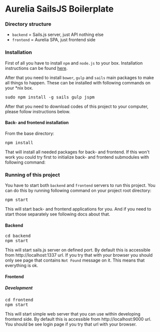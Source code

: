 # Aurelia SailsJS Boilerplate

### Directory structure
* ```backend``` = Sails.js server, just API nothing else
* ```frontend``` = Aurelia SPA, just frontend side

### Installation
First of all you have to install <code>npm</code> and <code>node.js</code> to your box. Installation instructions can
be found [here](http://sailsjs.org/#/getStarted?q=what-os-do-i-need).

After that you need to install <code>bower</code>, <code>gulp</code> and <code>sails</code> main packages to make all
things to happen. These can be installed with following commands on your *nix box.
<pre>
sudo npm install -g sails gulp jspm
</pre>

After that you need to download codes of this project to your computer, please follow instructions below.

#### Back- and frontend installation
From the base directory:
<pre>
npm install
</pre>

That will install all needed packages for back- and frontend. If this won't work you could try first to initialize
back- and frontend submodules with following command:

### Running of this project
You have to start both <code>backend</code> and <code>frontend</code> servers to run this project. You can do this
by running following command on your project root directory:

<pre>
npm start
</pre>

This will start back- and frontend applications for you. And if you need to start those separately see following docs
about that.

#### Backend
<pre>
cd backend
npm start
</pre>

This will start sails.js server on defined port. By default this is accessible from http://localhost:1337 url. If you
try that with your browser you should only see page that contains <code>Not Found</code> message on it. This means that
everything is ok.

#### Frontend

##### Development #####
<pre>
cd frontend
npm start
</pre>

This will start simple web server that you can use within developing frontend side. By default this is accessible from
http://localhost:9000 url. You should be see login page if you try that url with your browser.
